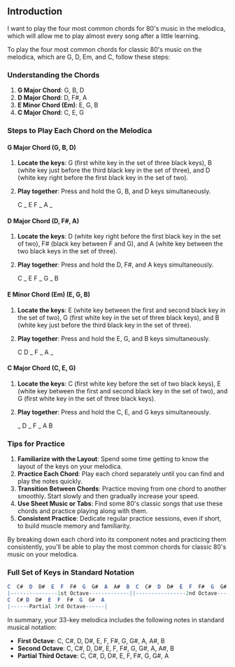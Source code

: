 
## Introduction

I want to play the four most common chords for 80's music in the melodica, which will allow me to play almost every song after a little learning. 

To play the four most common chords for classic 80's music on the melodica, which are G, D, Em, and C, follow these steps:
### Understanding the Chords

1. **G Major Chord**: G, B, D
2. **D Major Chord**: D, F#, A
3. **E Minor Chord (Em)**: E, G, B
4. **C Major Chord**: C, E, G

### Steps to Play Each Chord on the Melodica

#### G Major Chord (G, B, D)

1. **Locate the keys**: G (first white key in the set of three black keys), B (white key just before the third black key in the set of three), and D (white key right before the first black key in the set of two).
2. **Play together**: Press and hold the G, B, and D keys simultaneously.

	C _ E F _ A _

#### D Major Chord (D, F#, A)

1. **Locate the keys**: D (white key right before the first black key in the set of two), F# (black key between F and G), and A (white key between the two black keys in the set of three).
2. **Play together**: Press and hold the D, F#, and A keys simultaneously.

	C _ E F _ G _ B

#### E Minor Chord (Em) (E, G, B)

1. **Locate the keys**: E (white key between the first and second black key in the set of two), G (first white key in the set of three black keys), and B (white key just before the third black key in the set of three).
2. **Play together**: Press and hold the E, G, and B keys simultaneously.

	C D _ F _ A _
#### C Major Chord (C, E, G)

1. **Locate the keys**: C (first white key before the set of two black keys), E (white key between the first and second black key in the set of two), and G (first white key in the set of three black keys).
2. **Play together**: Press and hold the C, E, and G keys simultaneously.

	_ D _ F _ A B
### Tips for Practice

1. **Familiarize with the Layout**: Spend some time getting to know the layout of the keys on your melodica.
2. **Practice Each Chord**: Play each chord separately until you can find and play the notes quickly.
3. **Transition Between Chords**: Practice moving from one chord to another smoothly. Start slowly and then gradually increase your speed.
4. **Use Sheet Music or Tabs**: Find some 80's classic songs that use these chords and practice playing along with them.
5. **Consistent Practice**: Dedicate regular practice sessions, even if short, to build muscle memory and familiarity.

By breaking down each chord into its component notes and practicing them consistently, you'll be able to play the most common chords for classic 80's music on your melodica.

### Full Set of Keys in Standard Notation


```mathematica
C  C#  D  D#  E  F  F#  G  G#  A  A#  B  C  C#  D  D#  E  F  F#  G  G#  A  A#  B 
|---------------1st Octave-------------||----------------2nd Octave-------------|
C  C# D  D#  E  F  F#  G  G#  A
|------Partial 3rd Octave------|
```

In summary, your 33-key melodica includes the following notes in standard musical notation:

- **First Octave**: C, C#, D, D#, E, F, F#, G, G#, A, A#, B
- **Second Octave**: C, C#, D, D#, E, F, F#, G, G#, A, A#, B
- **Partial Third Octave**: C, C#, D, D#, E, F, F#, G, G#, A